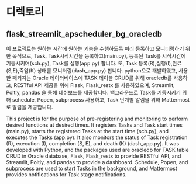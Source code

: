 # 디렉토리
## flask_streamlit_apscheduler_bg_oracledb
이 프로젝트는 원하는 시간에 원하는 기능을 수행하도록 미리 등록하고 모니터링하기 위한 목적으로, Task, Task시작시간을 등록하고(main.py), 등록된 Task를 시작시간에 기동시키며(sch.py), Task를 실행(app.py) 합니다. 또, Task 등록(R),실행(I),완료(S,E),죽임(K) 상태를 모니터링(dash_app.py) 합니다. 
python으로 개발하였고, 사용한 패키지는 Oracle 데이터베이스에 TASK 테이블 CRUD를 위해 oracledb를 사용하고, RESTful API 제공을 위해 Flask, Flask_restx 를 사용하였으며, Streamlit, Poltly, pandas 을 통해 데쉬보드를 제공합니다. 백그라운드로 Task를 기동시키기 위해 schedule, Popen, subprocess 사용하고, Task 단계별 알림을 위해 Mattermost 로 알림을 제공합니다.

This project is for the purpose of pre-registering and monitoring to perform desired functions at desired times. It registers Tasks and Task start times (main.py), starts the registered Tasks at the start time (sch.py), and executes the Tasks (app.py). It also monitors the status of Task registration (R), execution (I), completion (S, E), and death (K) (dash_app.py). It was developed with Python, and the packages used are oracledb for TASK table CRUD in Oracle database, Flask, Flask_restx to provide RESTful API, and Streamlit, Poltly, and pandas to provide a dashboard. Schedule, Popen, and subprocess are used to start Tasks in the background, and Mattermost provides notifications for Task stage notifications.

